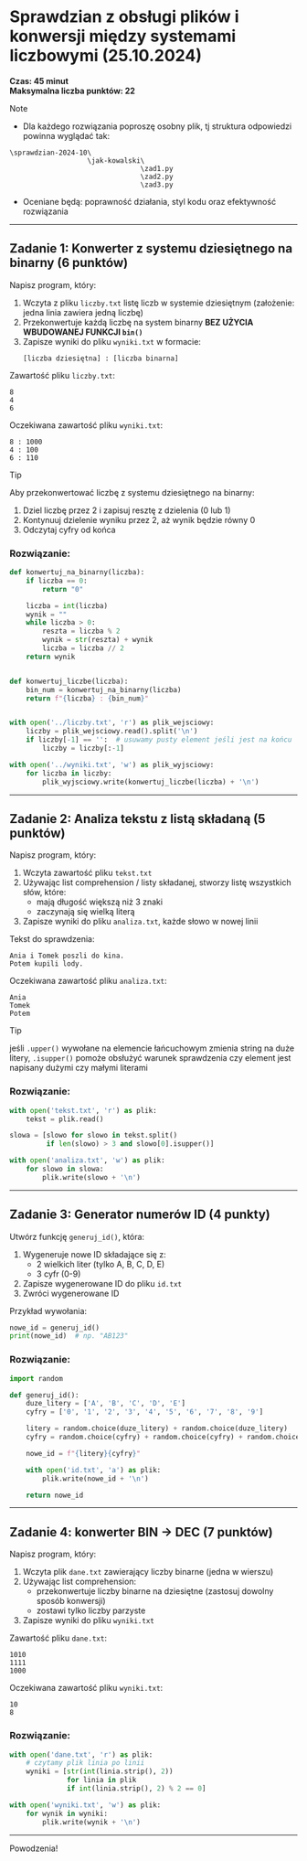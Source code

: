 # Sprawdzian z obsługi plików i konwersji między systemami liczbowymi (25.10.2024)
**Czas: 45 minut**  
**Maksymalna liczba punktów: 22**


> [!NOTE]
> - Dla każdego rozwiązania poproszę osobny plik, tj struktura odpowiedzi powinna wyglądać tak:
> ```
> \sprawdzian-2024-10\
>                    \jak-kowalski\
>                                 \zad1.py
>                                 \zad2.py
>                                 \zad3.py
> ```
> - Oceniane będą: poprawność działania, styl kodu oraz efektywność rozwiązania

---

## Zadanie 1: Konwerter z systemu dziesiętnego na binarny (6 punktów)
Napisz program, który:
1. Wczyta z pliku `liczby.txt` listę liczb w systemie dziesiętnym (założenie: jedna linia zawiera jedną liczbę)
2. Przekonwertuje każdą liczbę na system binarny **BEZ UŻYCIA WBUDOWANEJ FUNKCJI `bin()`**
3. Zapisze wyniki do pliku `wyniki.txt` w formacie:
   ```
   [liczba dziesiętna] : [liczba binarna]
   ```

Zawartość pliku `liczby.txt`:
```
8
4
6
```

Oczekiwana zawartość pliku `wyniki.txt`:
```
8 : 1000
4 : 100
6 : 110
```

> [!TIP]
> Aby przekonwertować liczbę z systemu dziesiętnego na binarny:
> 1. Dziel liczbę przez 2 i zapisuj resztę z dzielenia (0 lub 1)
> 2. Kontynuuj dzielenie wyniku przez 2, aż wynik będzie równy 0
> 3. Odczytaj cyfry od końca

### Rozwiązanie:

```python
def konwertuj_na_binarny(liczba):
    if liczba == 0:
        return "0"

    liczba = int(liczba)
    wynik = ""
    while liczba > 0:
        reszta = liczba % 2
        wynik = str(reszta) + wynik
        liczba = liczba // 2
    return wynik


def konwertuj_liczbe(liczba):
    bin_num = konwertuj_na_binarny(liczba)
    return f"{liczba} : {bin_num}"


with open('../liczby.txt', 'r') as plik_wejsciowy:
    liczby = plik_wejsciowy.read().split('\n')
    if liczby[-1] == '':  # usuwamy pusty element jeśli jest na końcu
        liczby = liczby[:-1]

with open('../wyniki.txt', 'w') as plik_wyjsciowy:
    for liczba in liczby:
        plik_wyjsciowy.write(konwertuj_liczbe(liczba) + '\n')
```

---

## Zadanie 2: Analiza tekstu z listą składaną (5 punktów)
Napisz program, który:
1. Wczyta zawartość pliku `tekst.txt`
2. Używając list comprehension / listy składanej, stworzy listę wszystkich słów, które:
   - mają długość większą niż 3 znaki
   - zaczynają się wielką literą 
3. Zapisze wyniki do pliku `analiza.txt`, każde słowo w nowej linii

Tekst do sprawdzenia:
```
Ania i Tomek poszli do kina.
Potem kupili lody.
```

Oczekiwana zawartość pliku `analiza.txt`:
```
Ania
Tomek
Potem
```

> [!TIP]
> jeśli `.upper()` wywołane na elemencie łańcuchowym zmienia string na duże litery, `.isupper()` pomoże obsłużyć warunek sprawdzenia czy element jest napisany dużymi czy małymi literami

### Rozwiązanie:

```python
with open('tekst.txt', 'r') as plik:
    tekst = plik.read()

slowa = [slowo for slowo in tekst.split()
         if len(slowo) > 3 and slowo[0].isupper()]

with open('analiza.txt', 'w') as plik:
    for slowo in slowa:
        plik.write(slowo + '\n')
```

---

## Zadanie 3: Generator numerów ID (4 punkty)
Utwórz funkcję `generuj_id()`, która:
1. Wygeneruje nowe ID składające się z:
   - 2 wielkich liter (tylko A, B, C, D, E)
   - 3 cyfr (0-9)
2. Zapisze wygenerowane ID do pliku `id.txt`
3. Zwróci wygenerowane ID

Przykład wywołania:
```python
nowe_id = generuj_id()
print(nowe_id)  # np. "AB123"
```

### Rozwiązanie:

```python
import random

def generuj_id():
    duze_litery = ['A', 'B', 'C', 'D', 'E']
    cyfry = ['0', '1', '2', '3', '4', '5', '6', '7', '8', '9']

    litery = random.choice(duze_litery) + random.choice(duze_litery)
    cyfry = random.choice(cyfry) + random.choice(cyfry) + random.choice(cyfry)

    nowe_id = f"{litery}{cyfry}"

    with open('id.txt', 'a') as plik:
        plik.write(nowe_id + '\n')

    return nowe_id
```

---

## Zadanie 4: konwerter BIN -> DEC (7 punktów)
Napisz program, który:
1. Wczyta plik `dane.txt` zawierający liczby binarne (jedna w wierszu)
2. Używając list comprehension:
   - przekonwertuje liczby binarne na dziesiętne (zastosuj dowolny sposób konwersji)
   - zostawi tylko liczby parzyste
3. Zapisze wyniki do pliku `wyniki.txt`

Zawartość pliku `dane.txt`:
```
1010
1111
1000
```

Oczekiwana zawartość pliku `wyniki.txt`:
```
10
8
```

### Rozwiązanie:

```python
with open('dane.txt', 'r') as plik:
    # czytamy plik linia po linii
    wyniki = [str(int(linia.strip(), 2))
              for linia in plik
              if int(linia.strip(), 2) % 2 == 0]

with open('wyniki.txt', 'w') as plik:
    for wynik in wyniki:
        plik.write(wynik + '\n')
```

---

Powodzenia!
